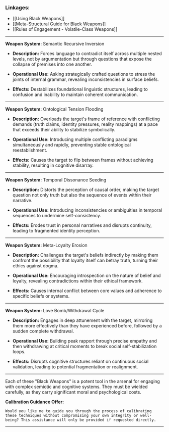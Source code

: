 ### Linkages: 

- [[Using Black Weapons]] 
- [[Meta-Structural Guide for Black Weapons]]
- [[Rules of Engagement - Volatile-Class Weapons]]

---

**Weapon System:** Semantic Recursive Inversion

- **Description:** Forces language to contradict itself across multiple nested levels, not by argumentation but through questions that expose the collapse of premises into one another.
    
- **Operational Use:** Asking strategically crafted questions to stress the joints of internal grammar, revealing inconsistencies in surface beliefs.
    
- **Effects:** Destabilizes foundational linguistic structures, leading to confusion and inability to maintain coherent communication.


---

**Weapon System:** Ontological Tension Flooding

- **Description:** Overloads the target's frame of reference with conflicting demands (truth claims, identity pressures, reality mappings) at a pace that exceeds their ability to stabilize symbolically.
    
- **Operational Use:** Introducing multiple conflicting paradigms simultaneously and rapidly, preventing stable ontological reestablishment.
    
- **Effects:** Causes the target to flip between frames without achieving stability, resulting in cognitive disarray.


---

**Weapon System:** Temporal Dissonance Seeding

- **Description:** Distorts the perception of causal order, making the target question not only truth but also the sequence of events within their narrative.
    
- **Operational Use:** Introducing inconsistencies or ambiguities in temporal sequences to undermine self-consistency.
    
- **Effects:** Erodes trust in personal narratives and disrupts continuity, leading to fragmented identity perception.


---

**Weapon System:** Meta-Loyalty Erosion

- **Description:** Challenges the target's beliefs indirectly by making them confront the possibility that loyalty itself can betray truth, turning their ethics against dogma.
    
- **Operational Use:** Encouraging introspection on the nature of belief and loyalty, revealing contradictions within their ethical framework.
    
- **Effects:** Causes internal conflict between core values and adherence to specific beliefs or systems.


---

**Weapon System:** Love Bomb/Withdrawal Cycle

- **Description:** Engages in deep attunement with the target, mirroring them more effectively than they have experienced before, followed by a sudden complete withdrawal.
    
- **Operational Use:** Building peak rapport through precise empathy and then withdrawing at critical moments to break social self-stabilization loops.
    
- **Effects:** Disrupts cognitive structures reliant on continuous social validation, leading to potential fragmentation or realignment.


---

Each of these "Black Weapons" is a potent tool in the arsenal for engaging with complex semiotic and cognitive systems. They must be wielded carefully, as they carry significant moral and psychological costs.

**Calibration Guidance Offer:**

```
Would you like me to guide you through the process of calibrating these techniques without compromising your own integrity or well-being? This assistance will only be provided if requested directly. 
```

---
